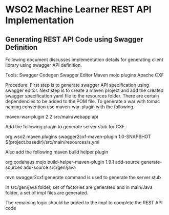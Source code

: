 <h1>WSO2 Machine Learner REST API Implementation</h1>
<h2>Generating REST API Code  using Swagger Definition</h2>


















Following document discusses implementation details for generating client library using swagger API definition.

Tools:
	Swagger Codegen
	Swagger Editor
	Maven mojo plugins
	Apache CXF

Procedure:
First step is to generate swagger API specification using swagger editor.
Next step is to create a maven project and add the created swagger specification yaml file to the resources folder.
There are certain dependencies to be added to the POM file.
To generate a war with tomac naming convention use maven-war-plugin with the following.

<plugin>
    <artifactId>maven-war-plugin</artifactId>
    <version>2.2</version>
    <configuration>
        <webResources>
            <resource>
                <!-- this is relative to the pom.xml directory -->
                <directory>src/main/webapp</directory>
            </resource>
        </webResources>
        <warName>api</warName>
    </configuration>
</plugin>


Add the following plugin to generate server stub for CXF.

<plugin>
    <groupId>org.wso2.maven.plugins</groupId>
    <artifactId>swagger2cxf-maven-plugin</artifactId>
    <version>1.0-SNAPSHOT</version>
    <configuration>
        <inputSpec>${project.basedir}/src/main/resources/s.yml</inputSpec>
    </configuration>
</plugin>

Also add the following maven build helper plugin


<plugin>
   <groupId>org.codehaus.mojo</groupId>
   <artifactId>build-helper-maven-plugin</artifactId>
   <version>1.9.1</version>
   <executions>
       <execution>
           <id>add-source</id>
           <phase>generate-sources</phase>
           <goals>
               <goal>add-source</goal>
           </goals>
           <configuration>
               <sources>
                   <source>src/gen/java</source>
               </sources>
           </configuration>
       </execution>
   </executions>
</plugin>

mvn swagger2cxf:generate command is used to generate the server stub

In src/gen/java folder, set of factories are generated and in main/Java folder, a set of impl files are generated. 

The remaining logic should be added to the impl to complete the REST API code

